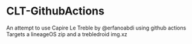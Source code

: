 # CLT-GithubActions
An attempt to use Capire Le Treble by @erfanoabdi using github actions
Targets a lineageOS zip and a trebledroid img.xz
